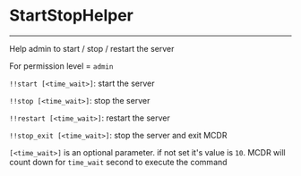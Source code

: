 # StartStopHelper
---------

Help admin to start / stop / restart the server

For permission level = `admin`

`!!start [<time_wait>]`: start the server

`!!stop [<time_wait>]`: stop the server

`!!restart [<time_wait>]`: restart the server

`!!stop_exit [<time_wait>]`: stop the server and exit MCDR

`[<time_wait>]` is an optional parameter. if not set it's value is `10`. MCDR will count down for `time_wait` second to execute the command
